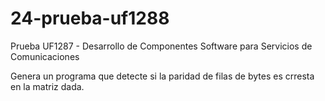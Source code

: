 # 24-prueba-uf1288
Prueba UF1287 - Desarrollo de Componentes Software para Servicios de Comunicaciones

Genera un programa que detecte si la paridad de filas de bytes es crresta en la matriz dada.
